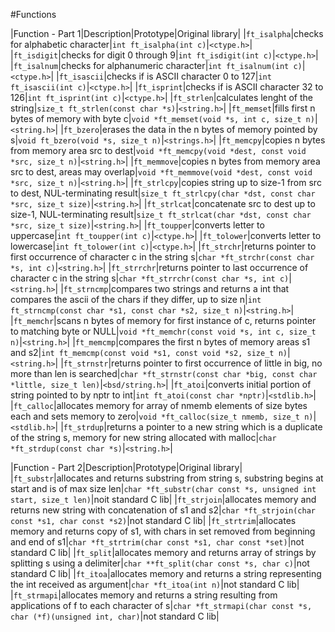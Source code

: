 #Functions

|Function - Part 1|Description|Prototype|Original library|
|`ft_isalpha`|checks for alphabetic character|`int ft_isalpha(int c)`|`<ctype.h>`|
|`ft_isdigit`|checks for digit 0 through 9|`int ft_isdigit(int c)`|`<ctype.h>`|
|`ft_isalnum`|checks for alphanumeric character|`int ft_isalnum(int c)`|`<ctype.h>`|
|`ft_isascii`|checks if is ASCII character 0 to 127|`int ft_isascii(int c)`|`<ctype.h>`|
|`ft_isprint`|checks if is ASCII character 32 to 126|`int ft_isprint(int c)`|`<ctype.h>`|
|`ft_strlen`|calculates lenght of the string|`size_t ft_strlen(const char *s)`|`<string.h>`|
|`ft_memset`|fills first n bytes of memory with byte c|`void *ft_memset(void *s, int c, size_t n)`|`<string.h>`|
|`ft_bzero`|erases the data in the n bytes of memory pointed by s|`void ft_bzero(void *s, size_t n)`|`<strings.h>`|
|`ft_memcpy`|copies n bytes from memory area src to dest|`void *ft_memcpy(void *dest, const void *src, size_t n)`|`<string.h>`|
|`ft_memmove`|copies n bytes from memory area src to dest, areas may overlap|`void *ft_memmove(void *dest, const void *src, size_t n)`|`<string.h>`|
|`ft_strlcpy`|copies string up to size-1 from src to dest, NUL-terminating result|`size_t ft_strlcpy(char *dst, const char *src, size_t size)`|`<string.h>`|
|`ft_strlcat`|concatenate src to dest up to size-1, NUL-terminating result|`size_t ft_strlcat(char *dst, const char *src, size_t size)`|`<string.h>`|
|`ft_toupper`|converts letter to uppercase|`int ft_toupper(int c)`|`<ctype.h>`|
|`ft_tolower`|converts letter to lowercase|`int ft_tolower(int c)`|`<ctype.h>`|
|`ft_strchr`|returns pointer to first occurrence of character c in the string s|`char *ft_strchr(const char *s, int c)`|`<string.h>`|
|`ft_strrchr`|returns pointer to last occurrence of character c in the string s|`char *ft_strrchr(const char *s, int c)`|`<string.h>`|
|`ft_strncmp`|compares two strings and returns a int that compares the ascii of the chars if they differ, up to size n|`int ft_strncmp(const char *s1, const char *s2, size_t n)`|`<string.h>`|
|`ft_memchr`|scans n bytes of memory for first instance of c, returns pointer to matching byte or NULL|`void *ft_memchr(const void *s, int c, size_t n)`|`<string.h>`|
|`ft_memcmp`|compares the first n bytes of memory areas s1 and s2|`int ft_memcmp(const void *s1, const void *s2, size_t n)`|`<string.h>`|
|`ft_strnstr`|returns pointer to first occurrence of little in big, no more than len is searched|`char *ft_strnstr(const char *big, const char *little, size_t len)`|`<bsd/string.h>`|
|`ft_atoi`|converts initial portion of string pointed to by nptr to int|`int ft_atoi(const char *nptr)`|`<stdlib.h>`|
|`ft_calloc`|allocates memory for array of nmemb elements of size bytes each and sets memory to zero|`void *ft_calloc(size_t nmemb, size_t n)`|`<stdlib.h>`|
|`ft_strdup`|returns  a pointer to a new string which is a duplicate of the string s, memory for new string allocated with malloc|`char *ft_strdup(const char *s)`|`<string.h>`|

|Function - Part 2|Description|Prototype|Original library|
|`ft_substr`|allocates and returns substring from string s, substring begins at start and is of max size len|`char *ft_substr(char const *s, unsigned int start, size_t len)`|noit standard C lib|
|`ft_strjoin`|allocates memory and returns new string with concatenation of s1 and s2|`char *ft_strjoin(char const *s1, char const *s2)`|not standard C lib|
|`ft_strtrim`|allocates memory and returns copy of s1, with chars in set removed from beginning and end of s1|`char *ft_strtrim(char const *s1, char const *set)`|not standard C lib|
|`ft_split`|allocates memory and returns array of strings by splitting s using a delimiter|`char **ft_split(char const *s, char c)`|not standard C lib|
|`ft_itoa`|allocates memory and returns a string representing the int received as argument|`char *ft_itoa(int n)`|not standard C lib|
|`ft_strmapi`|allocates memory and returns a string resulting from applications of f to each character of s|`char *ft_strmapi(char const *s, char (*f)(unsigned
int, char)`|not standard C lib|
